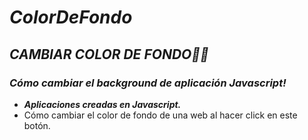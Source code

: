 # **_ColorDeFondo_**

## **_CAMBIAR COLOR DE FONDO🧑‍💻_**

### **_Cómo cambiar el background de aplicación Javascript!_**

- **_Aplicaciones creadas en Javascript._**
- Cómo cambiar el color de fondo de una web al hacer click en este botón.
